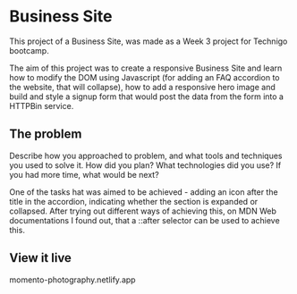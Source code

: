 # Business Site

This project of a Business Site, was made as a Week 3 project for Technigo bootcamp. 

The aim of this project was to create a responsive Business Site and learn how to modify the DOM using Javascript (for adding an FAQ accordion to the website, that will collapse), how to add a responsive hero image and build and style a signup form that would post the data from the form into a HTTPBin service.

## The problem

Describe how you approached to problem, and what tools and techniques you used to solve it. How did you plan? What technologies did you use? If you had more time, what would be next?

One of the tasks hat was aimed to be achieved - adding an icon after the title in the accordion, indicating whether the section is expanded or collapsed. After trying out different ways of achieving this, on MDN Web documentations I found out, that a ::after selector can be used to achieve this. 

## View it live

momento-photography.netlify.app

